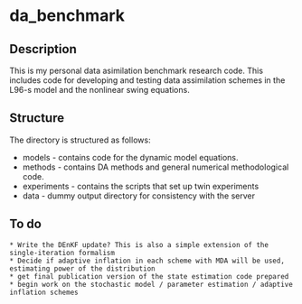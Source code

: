 # da_benchmark

## Description
This is my personal data asimilation benchmark research code.  This includes code for developing and testing data assimilation schemes in the L96-s model and the nonlinear swing equations.

## Structure
The directory is structured as follows:
  * models - contains code for the dynamic model equations.
  * methods - contains DA methods and general numerical methodological code. 
  * experiments - contains the scripts that set up twin experiments
  * data - dummy output directory for consistency with the server

## To do
	* Write the DEnKF update? This is also a simple extension of the single-iteration formalism
	* Decide if adaptive inflation in each scheme with MDA will be used, estimating power of the distribution
	* get final publication version of the state estimation code prepared
	* begin work on the stochastic model / parameter estimation / adaptive inflation schemes

